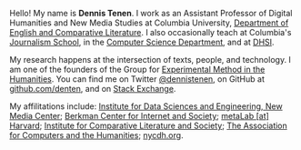 Hello! My name is <b>Dennis Tenen</b>. I work as an Assistant Professor of
Digital Humanities and New Media Studies at Columbia University, <a
href="http://english.columbia.edu/people/profile/453">Department of English and
Comparative Literature</a>. I also occasionally teach at Columbia's <a
href="http://www.journalism.columbia.edu/page/1058-the-lede-program-an-introduction-to-data-practices/906">Journalism
School</a>, in the <a
href="https://github.com/denten-courses/computing-context">Computer Science
Department</a>, and at <a href="http://www.dhsi.org/courses.php">DHSI</a>.

<p></p> <p>My research happens at the intersection of texts, people, and
technology. I am one of the founders of the Group for <a
href="http://xpmethod.plaintext.in/strains.html">Experimental Method in the
Humanities</a>. You can find me on Twitter <a
href="https://twitter.com/dennistenen">@dennistenen</a>, on GitHub at <a
href="https://github.com/denten">github.com/denten</a>, and on <a
href="http://stackexchange.com/users/2026874/denten?tab=accounts">Stack
Exchange</a>.</p>

<p>My affilitations include:
<a href="http://idse.columbia.edu/">Institute for Data Sciences and
Engineering, New Media Center</a>; 
<a href="http://cyber.law.harvard.edu/">Berkman Center for Internet and Society</a>; 
<a href="http://metalab.harvard.edu/">metaLab [at] Harvard</a>; 
<a href="http://icls.columbia.edu/">Institute for Comparative Literature and
Society</a>; 
<a href="http://ach.org/">The Association for Computers and the Humanities</a>; 
<a href="http://nycdh.org/">nycdh.org</a>.

